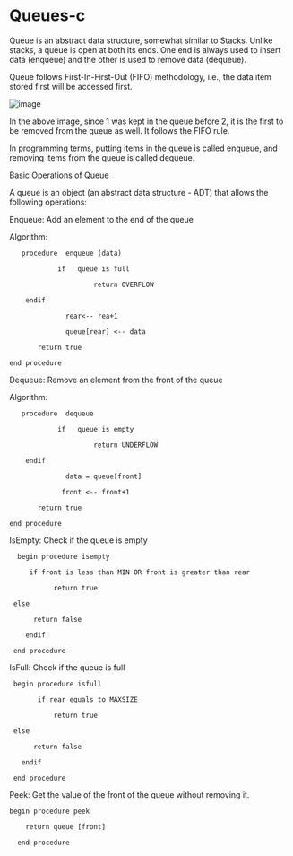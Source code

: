# Queues-c

Queue is an abstract data structure, somewhat similar to Stacks. Unlike stacks, a queue is open at both its ends. One end is always used to insert
data (enqueue) and the other is used to remove data (dequeue).

Queue follows First-In-First-Out (FIFO) methodology, i.e., the data item stored first
will be accessed first.

![image](https://user-images.githubusercontent.com/125913981/230798228-3a4eff6a-6477-47bd-8428-2b7ff6c0a4ee.png)

In the above image, since 1 was kept in the queue before 2, it is the first to be removed from the queue as well. It follows the FIFO rule.

In programming terms, putting items in the queue is called enqueue, and removing items from the queue is called dequeue.


Basic Operations of Queue

A queue is an object (an abstract data structure - ADT) that allows the following operations:

Enqueue: Add an element to the end of the queue

Algorithm:

       procedure  enqueue (data)

                if   queue is full
     
                         return OVERFLOW
     
        endif
 
                  rear<-- rea+1
   
                  queue[rear] <-- data
   
           return true
   
    end procedure


Dequeue: Remove an element from the front of the queue

Algorithm:

       procedure  dequeue

                if   queue is empty
     
                         return UNDERFLOW
     
        endif
 
                  data = queue[front]
   
                 front <-- front+1
   
           return true
   
    end procedure
    
    
    
IsEmpty: Check if the queue is empty
 
      begin procedure isempty

         if front is less than MIN OR front is greater than rear
  
               return true 
  
     else
  
          return false

        endif

     end procedure
 
 
IsFull: Check if the queue is full

     begin procedure isfull

           if rear equals to MAXSIZE
  
               return true 
  
     else
     
          return false

       endif

     end procedure
 
 
Peek: Get the value of the front of the queue without removing it.

    begin procedure peek

        return queue [front] 
  
      end procedure
